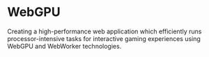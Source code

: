 # WebGPU
Creating a high-performance web application which efficiently runs processor-intensive tasks for interactive gaming experiences using WebGPU and WebWorker technologies. 
